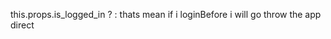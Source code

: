 this.props.is_logged_in ? <MainTab /> : <AuthNavigator /> 
thats mean if i loginBefore i will go throw the app direct